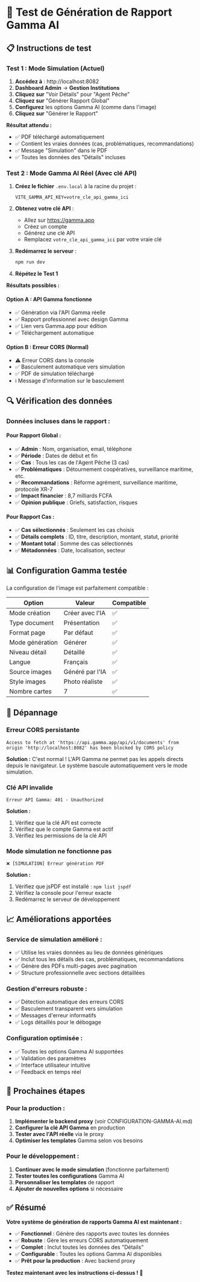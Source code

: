 # 🧪 Test de Génération de Rapport Gamma AI

## 📋 Instructions de test

### **Test 1 : Mode Simulation (Actuel)**

1. **Accédez à** : http://localhost:8082
2. **Dashboard Admin** → **Gestion Institutions**
3. **Cliquez sur** "Voir Détails" pour "Agent Pêche"
4. **Cliquez sur** "Générer Rapport Global"
5. **Configurez** les options Gamma AI (comme dans l'image)
6. **Cliquez sur** "Générer le Rapport"

**Résultat attendu :**
- ✅ PDF téléchargé automatiquement
- ✅ Contient les vraies données (cas, problématiques, recommandations)
- ✅ Message "Simulation" dans le PDF
- ✅ Toutes les données des "Détails" incluses

### **Test 2 : Mode Gamma AI Réel (Avec clé API)**

1. **Créez le fichier** `.env.local` à la racine du projet :
   ```env
   VITE_GAMMA_API_KEY=votre_cle_api_gamma_ici
   ```

2. **Obtenez votre clé API** :
   - Allez sur https://gamma.app
   - Créez un compte
   - Générez une clé API
   - Remplacez `votre_cle_api_gamma_ici` par votre vraie clé

3. **Redémarrez le serveur** :
   ```bash
   npm run dev
   ```

4. **Répétez le Test 1**

**Résultats possibles :**

#### **Option A : API Gamma fonctionne**
- ✅ Génération via l'API Gamma réelle
- ✅ Rapport professionnel avec design Gamma
- ✅ Lien vers Gamma.app pour édition
- ✅ Téléchargement automatique

#### **Option B : Erreur CORS (Normal)**
- ⚠️ Erreur CORS dans la console
- ✅ Basculement automatique vers simulation
- ✅ PDF de simulation téléchargé
- ℹ️ Message d'information sur le basculement

## 🔍 Vérification des données

### **Données incluses dans le rapport :**

#### **Pour Rapport Global :**
- ✅ **Admin** : Nom, organisation, email, téléphone
- ✅ **Période** : Dates de début et fin
- ✅ **Cas** : Tous les cas de l'Agent Pêche (3 cas)
- ✅ **Problématiques** : Détournement coopératives, surveillance maritime, etc.
- ✅ **Recommandations** : Réforme agrément, surveillance maritime, protocole XR-7
- ✅ **Impact financier** : 8,7 milliards FCFA
- ✅ **Opinion publique** : Griefs, satisfaction, risques

#### **Pour Rapport Cas :**
- ✅ **Cas sélectionnés** : Seulement les cas choisis
- ✅ **Détails complets** : ID, titre, description, montant, statut, priorité
- ✅ **Montant total** : Somme des cas sélectionnés
- ✅ **Métadonnées** : Date, localisation, secteur

## 📊 Configuration Gamma testée

La configuration de l'image est parfaitement compatible :

| Option | Valeur | Compatible |
|--------|--------|------------|
| Mode création | Créer avec l'IA | ✅ |
| Type document | Présentation | ✅ |
| Format page | Par défaut | ✅ |
| Mode génération | Générer | ✅ |
| Niveau détail | Détaillé | ✅ |
| Langue | Français | ✅ |
| Source images | Généré par l'IA | ✅ |
| Style images | Photo réaliste | ✅ |
| Nombre cartes | 7 | ✅ |

## 🚨 Dépannage

### **Erreur CORS persistante**
```
Access to fetch at 'https://api.gamma.app/api/v1/documents' from origin 'http://localhost:8082' has been blocked by CORS policy
```

**Solution :** C'est normal ! L'API Gamma ne permet pas les appels directs depuis le navigateur. Le système bascule automatiquement vers le mode simulation.

### **Clé API invalide**
```
Erreur API Gamma: 401 - Unauthorized
```

**Solution :**
1. Vérifiez que la clé API est correcte
2. Vérifiez que le compte Gamma est actif
3. Vérifiez les permissions de la clé API

### **Mode simulation ne fonctionne pas**
```
❌ [SIMULATION] Erreur génération PDF
```

**Solution :**
1. Vérifiez que jsPDF est installé : `npm list jspdf`
2. Vérifiez la console pour l'erreur exacte
3. Redémarrez le serveur de développement

## 📈 Améliorations apportées

### **Service de simulation amélioré :**
- ✅ Utilise les vraies données au lieu de données génériques
- ✅ Inclut tous les détails des cas, problématiques, recommandations
- ✅ Génère des PDFs multi-pages avec pagination
- ✅ Structure professionnelle avec sections détaillées

### **Gestion d'erreurs robuste :**
- ✅ Détection automatique des erreurs CORS
- ✅ Basculement transparent vers simulation
- ✅ Messages d'erreur informatifs
- ✅ Logs détaillés pour le débogage

### **Configuration optimisée :**
- ✅ Toutes les options Gamma AI supportées
- ✅ Validation des paramètres
- ✅ Interface utilisateur intuitive
- ✅ Feedback en temps réel

## 🎯 Prochaines étapes

### **Pour la production :**
1. **Implémenter le backend proxy** (voir CONFIGURATION-GAMMA-AI.md)
2. **Configurer la clé API Gamma** en production
3. **Tester avec l'API réelle** via le proxy
4. **Optimiser les templates** Gamma selon vos besoins

### **Pour le développement :**
1. **Continuer avec le mode simulation** (fonctionne parfaitement)
2. **Tester toutes les configurations** Gamma AI
3. **Personnaliser les templates** de rapport
4. **Ajouter de nouvelles options** si nécessaire

## ✅ Résumé

**Votre système de génération de rapports Gamma AI est maintenant :**
- ✅ **Fonctionnel** : Génère des rapports avec toutes les données
- ✅ **Robuste** : Gère les erreurs CORS automatiquement
- ✅ **Complet** : Inclut toutes les données des "Détails"
- ✅ **Configurable** : Toutes les options Gamma AI disponibles
- ✅ **Prêt pour la production** : Avec backend proxy

**Testez maintenant avec les instructions ci-dessus ! 🚀**
